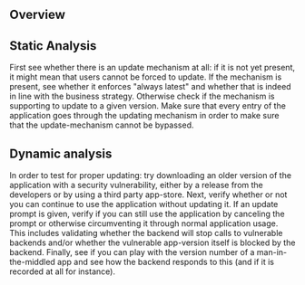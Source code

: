 ## Overview

## Static Analysis

First see whether there is an update mechanism at all: if it is not yet present, it might mean that users cannot be forced to update. If the mechanism is present, see whether it enforces "always latest" and whether that is indeed in line with the business strategy. Otherwise check if the mechanism is supporting to update to a given version. Make sure that every entry of the application goes through the updating mechanism in order to make sure that the update-mechanism cannot be bypassed.

## Dynamic analysis

In order to test for proper updating: try downloading an older version of the application with a security vulnerability, either by a release from the developers or by using a third party app-store. Next, verify whether or not you can continue to use the application without updating it. If an update prompt is given, verify if you can still use the application by canceling the prompt or otherwise circumventing it through normal application usage. This includes validating whether the backend will stop calls to vulnerable backends and/or whether the vulnerable app-version itself is blocked by the backend. Finally, see if you can play with the version number of a man-in-the-middled app and see how the backend responds to this (and if it is recorded at all for instance).